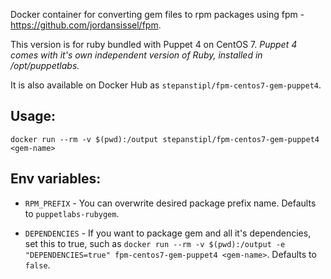 Docker container for converting gem files to rpm packages using fpm -
https://github.com/jordansissel/fpm.

This version is for ruby bundled with Puppet 4 on CentOS 7.  *Puppet 4 comes
with it's own independent version of Ruby, installed in /opt/puppetlabs.* 

It is also available on Docker Hub as `stepanstipl/fpm-centos7-gem-puppet4`.


Usage:
------ 

`docker run --rm -v $(pwd):/output stepanstipl/fpm-centos7-gem-puppet4
<gem-name>`


Env variables:
--------------

- `RPM_PREFIX` - You can overwrite desired package prefix name. Defaults
  to `puppetlabs-rubygem`.

- `DEPENDENCIES` - If you want to package gem and all it's dependencies, set
  this to true, such as `docker run --rm -v $(pwd):/output -e "DEPENDENCIES=true"
  fpm-centos7-gem-puppet4 <gem-name>`. Defaults to `false`.
